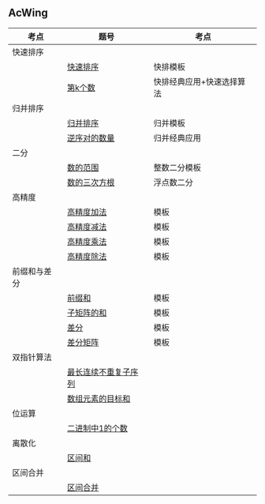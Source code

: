 ## AcWing

|考点|题号|考点|
|--|--|--|
|快速排序|
| |[快速排序](https://github.com/Y-puyu/AcWing/blob/master/basic-algorithm/unit1-basic-algorithm/quick_sort.cpp)|快排模板|
| |[第k个数](https://github.com/Y-puyu/AcWing/blob/master/basic-algorithm/unit1-basic-algorithm/partation.cpp)|快排经典应用+快速选择算法|
|归并排序|
| |[归并排序](https://github.com/Y-puyu/AcWing/blob/master/basic-algorithm/unit1-basic-algorithm/merge_sort.cpp)|归并模板|
| |[逆序对的数量](https://github.com/Y-puyu/AcWing/blob/master/basic-algorithm/unit1-basic-algorithm/merge_inversion.cpp)|归并经典应用|
|二分|
| |[数的范围](https://github.com/Y-puyu/AcWing/blob/master/basic-algorithm/unit1-basic-algorithm/Integer_dichotomy.cpp)|整数二分模板|
| |[数的三次方根](https://github.com/Y-puyu/AcWing/blob/master/basic-algorithm/unit1-basic-algorithm/Integer_dichotomy.cpp)|浮点数二分|
|高精度|
| |[高精度加法](https://github.com/Y-puyu/AcWing/blob/master/basic-algorithm/unit1-basic-algorithm/high_add.cpp)|模板|
| |[高精度减法](https://github.com/Y-puyu/AcWing/blob/master/basic-algorithm/unit1-basic-algorithm/high_sub.cpp)|模板|
| |[高精度乘法](https://github.com/Y-puyu/AcWing/blob/master/basic-algorithm/unit1-basic-algorithm/high_mul.cpp)|模板|
| |[高精度除法](https://github.com/Y-puyu/AcWing/blob/master/basic-algorithm/unit1-basic-algorithm/high_div.cpp)|模板|
|前缀和与差分|
| |[前缀和](https://github.com/Y-puyu/AcWing/blob/master/basic-algorithm/unit1-basic-algorithm/pre_sum.cpp)|模板|
| |[子矩阵的和](https://github.com/Y-puyu/AcWing/blob/master/basic-algorithm/unit1-basic-algorithm/2_pre_sum.cpp)|模板|
| |[差分](https://github.com/Y-puyu/AcWing/blob/master/basic-algorithm/unit1-basic-algorithm/difference.cpp)|模板|
| |[差分矩阵](https://github.com/Y-puyu/AcWing/blob/master/basic-algorithm/unit1-basic-algorithm/2_difference.cpp)|模板|
|双指针算法| |
| |[最长连续不重复子序列](https://github.com/Y-puyu/AcWing/blob/master/basic-algorithm/unit1-basic-algorithm/2_difference.cpp)
| |[数组元素的目标和](https://github.com/Y-puyu/AcWing/blob/master/basic-algorithm/unit1-basic-algorithm/2_difference.cpp)
|位运算|
| |[二进制中1的个数](https://github.com/Y-puyu/AcWing/blob/master/basic-algorithm/unit1-basic-algorithm/2_difference.cpp)
|离散化| |
| |[区间和](https://github.com/Y-puyu/AcWing/blob/master/basic-algorithm/unit1-basic-algorithm/2_difference.cpp)
|区间合并| |
| |[区间合并](https://github.com/Y-puyu/AcWing/blob/master/basic-algorithm/unit1-basic-algorithm/2_difference.cpp)
